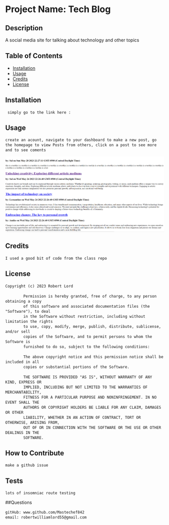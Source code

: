 

# Project Name: Tech Blog

## Description

A social media site for talking about technology and other topics

## Table of Contents

- [Installation](#Installation)
- [Usage](#Usage)
- [Credits](#Credits)
- [License](#License)

## Installation
     simply go to the link here :

## Usage

    create an acount, navigate to your dashboard to make a new post, go the homepage to view Posts from others, click on a post to see more and to see coments

![A screenshot of the website](/assets/Screenshot%202023-05-29%20014658.png)

## Credits
    I used a good bit of code from the class repo

## License

    Copyright (c) 2023 Robert Lord

            Permission is hereby granted, free of charge, to any person obtaining a copy
            of this software and associated documentation files (the "Software"), to deal
            in the Software without restriction, including without limitation the rights
            to use, copy, modify, merge, publish, distribute, sublicense, and/or sell
            copies of the Software, and to permit persons to whom the Software is
            furnished to do so, subject to the following conditions:
            
            The above copyright notice and this permission notice shall be included in all
            copies or substantial portions of the Software.
            
            THE SOFTWARE IS PROVIDED "AS IS", WITHOUT WARRANTY OF ANY KIND, EXPRESS OR
            IMPLIED, INCLUDING BUT NOT LIMITED TO THE WARRANTIES OF MERCHANTABILITY,
            FITNESS FOR A PARTICULAR PURPOSE AND NONINFRINGEMENT. IN NO EVENT SHALL THE
            AUTHORS OR COPYRIGHT HOLDERS BE LIABLE FOR ANY CLAIM, DAMAGES OR OTHER
            LIABILITY, WHETHER IN AN ACTION OF CONTRACT, TORT OR OTHERWISE, ARISING FROM,
            OUT OF OR IN CONNECTION WITH THE SOFTWARE OR THE USE OR OTHER DEALINGS IN THE
            SOFTWARE.

## How to Contribute

    make a github issue

## Tests

    lots of insomniac route testing

##Questions

    gitHub: www.github.com/Mastechef842
    email: robertwilliamlord55@gmail.com
    